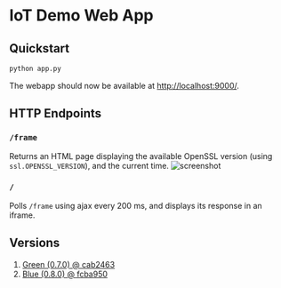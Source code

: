 # IoT Demo Web App

## Quickstart
```bash
python app.py
```

The webapp should now be available at [http://localhost:9000/](http://localhost:9000/).

## HTTP Endpoints

### `/frame`
Returns an HTML page displaying the available OpenSSL version (using `ssl.OPENSSL_VERSION`), and the current time.
![screenshot](https://user-images.githubusercontent.com/168856/94811987-c95fb000-03fe-11eb-9bb6-fe4cd2041b33.png)

### `/`
Polls `/frame` using ajax every 200 ms, and displays its response in an iframe.

## Versions

1. [Green (0.7.0) @ cab2463](commit/cab2463b1e592b5305ff1eb08823c5b4f58975ab)
2. [Blue (0.8.0) @ fcba950](commit/fcba950a6f3ce7bac6c22965ba99a8ff62946b8c)
